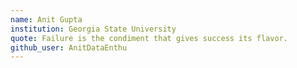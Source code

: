 ```yaml
---
name: Anit Gupta
institution: Georgia State University
quote: Failure is the condiment that gives success its flavor.
github_user: AnitDataEnthu
---
```


